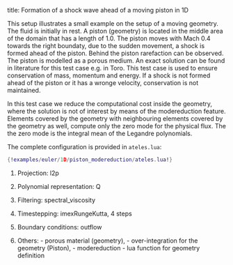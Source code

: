 title: Formation of a shock wave ahead of a moving piston in 1D

This setup illustrates a small example on the setup of a moving geometry.
The fluid is initially in rest. A piston (geometry) is located in the middle 
area of the domain that has a length of 1.0. The piston moves with Mach 0.4 towards 
the right boundaty, due to the sudden movement, a shock is formed ahead of the piston.
Behind the piston rarefaction can be observed. The piston is modelled 
as a porous medium. An exact solution can be found in literature for this test 
case e.g. in Toro. This test case is used to ensure conservation of mass, momentum
and energy. If a shock is not formed ahead of the piston or it has a wronge velocity,
conservation is not maintained. 

In this test case we reduce the computational cost inside the geometry, where the 
solution is not of interest by means of the modereduction feature. Elements covered
by the geometry with neighbouring elements covered by the geometry as well, compute 
only the zero mode for the physical flux. The the zero mode is the integral mean of 
the Legandre polynomials.

The complete configuration is provided in `ateles.lua`:

```lua
{!examples/euler/1D/piston_modereduction/ateles.lua!}
```

1. Projection: l2p

2. Polynomial representation: Q

3. Filtering: spectral_viscosity 

4. Timestepping: imexRungeKutta, 4 steps

5. Boundary conditions: outflow

6. Others: - porous material (geometry), 
           - over-integration for the geometry (Piston),
           - modereduction
           - lua function for geometry definition
            
